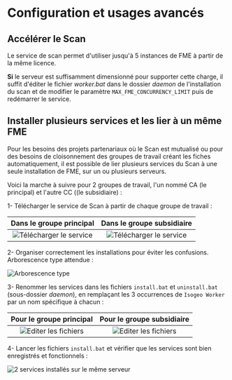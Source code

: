 # Configuration et usages avancés

## Accélérer le Scan

Le service de scan permet d'utiliser jusqu'à 5 instances de FME à partir de la même licence.

**Si** le serveur est suffisamment dimensionné pour supporter cette charge, il suffit d'éditer le fichier *worker.bat* dans le dossier *daemon* de l'installation du scan et de modifier le paramètre `MAX_FME_CONCURRENCY_LIMIT` puis de redémarrer le service.

## Installer plusieurs services et les lier à un même FME

Pour les besoins des projets partenariaux où le Scan est mutualisé ou pour des besoins de cloisonnement des groupes de travail créant les fiches automatiquement, il est possible de lier plusieurs services du Scan à une seule installation de FME, sur un ou plusieurs serveurs.

Voici la marche à suivre pour 2 groupes de travail, l'un nommé CA (le principal) et l'autre CC ((le subsidiaire) :

1- Télécharger le service de Scan à partir de chaque groupe de travail :

| Dans le groupe principal | Dans le groupe subsidiaire |
| :----------------------: | :----------------------: |
| ![Télécharger le service](/images/scanFME_install_muli_gt01.png "Télécharger le service depuis le groupe de travail n°1") | ![Télécharger le service](/images/scanFME_install_muli_gt02.png "Télécharger le service depuis le groupe de travail n°2") |

2- Organiser correctement les installations pour éviter les confusions. Arborescence type attendue :

![Arborescence type](/images/scanFME_install_muli_arborescence.png "Bien ranger les différents services")

3- Renommer les services dans les fichiers `install.bat` et `uninstall.bat` (sous-dossier *daemon*), en remplaçant les 3 occurrences de `Isogeo Worker` par un nom spécifique à chacun :

| Pour le groupe principal | Pour le groupe subsidiaire |
| :----------------------: | :------------------------: |
| ![Editer les fichiers](/images/scanFME_install_muli_edited_files_gt01.png "Edition des fichiers dans un éditeur de texte") | ![Editer les fichiers](/images/scanFME_install_muli_edited_files_gt02.png "Edition des fichiers dans un éditeur de texte") |

4- Lancer les fichiers `install.bat` et vérifier que les services sont bien enregistrés et fonctionnels :

![2 services installés sur le même serveur](/images/scanFME_install_muli_services.png "vérifier l'installation des 2 services")


